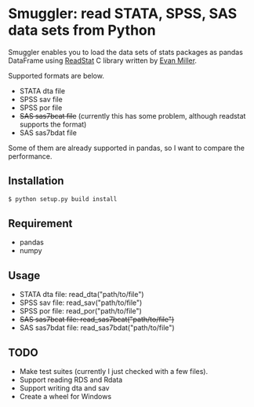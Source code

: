 Smuggler: read STATA, SPSS, SAS data sets from Python
===

Smuggler enables you to load the data sets of stats packages as pandas DataFrame using [ReadStat](https://github.com/WizardMac/ReadStat) C library written by [Evan Miller](http://www.evanmiller.org).

Supported formats are below.

- STATA dta file
- SPSS sav file
- SPSS por file
- ~~SAS sas7bcat file~~ (currently this has some problem, although readstat supports the format)
- SAS sas7bdat file

Some of them are already supported in pandas, so I want to compare the performance.


Installation
---

```bash
$ python setup.py build install
```

Requirement
---

- pandas
- numpy

Usage
---

- STATA dta file: read_dta("path/to/file")
- SPSS sav file: read_sav("path/to/file")
- SPSS por file: read_por("path/to/file")
- ~~SAS sas7bcat file: read_sas7bcat("path/to/file")~~
- SAS sas7bdat file: read_sas7bdat("path/to/file")


TODO
---

- Make test suites (currently I just checked with a few files).
- Support reading RDS and Rdata
- Support writing dta and sav
- Create a wheel for Windows
